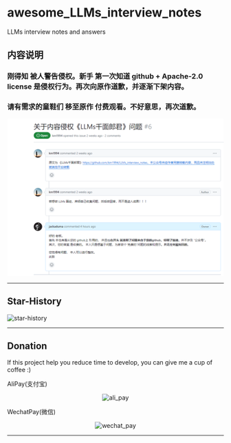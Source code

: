 # awesome_LLMs_interview_notes
LLMs interview notes and answers

## **内容说明**

### 刚得知 被人警告侵权。新手 第一次知道 github +  Apache-2.0 license 是侵权行为。再次向原作道歉，并逐渐下架内容。 

### 请有需求的童鞋们 移至原作 付费观看。不好意思，再次道歉。

<img src="./misc/说明文件.png">


------
## **Star-History**

![star-history](https://api.star-history.com/svg?repos=jackaduma/awesome_LLMs_interview_notes&type=Date "star-history")

------

## Donation
If this project help you reduce time to develop, you can give me a cup of coffee :) 

AliPay(支付宝)
<div align="center">
	<img src="./misc/ali_pay.png" alt="ali_pay" width="400" />
</div>

WechatPay(微信)
<div align="center">
    <img src="./misc/wechat_pay.png" alt="wechat_pay" width="400" />
</div>

------

